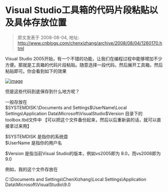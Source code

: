 # Visual Studio工具箱的代码片段粘贴以及具体存放位置 
> 原文发表于 2008-08-04, 地址: http://www.cnblogs.com/chenxizhang/archive/2008/08/04/1260170.html 


Visual Studio 2005开始，有一个不错的功能，让我们在编程过程中能够增加不少方便。那就是工具箱的代码片段粘贴。随意选择一段代码，然后展开工具箱，然后粘贴即可。你会看到如下的效果

 [![image](http://www.cnblogs.com/images/cnblogs_com/chenxizhang/WindowsLiveWriter/VisualStudio_D9A1/image_thumb.png)](http://www.cnblogs.com/images/cnblogs_com/chenxizhang/WindowsLiveWriter/VisualStudio_D9A1/image_2.png) 

 但是这些代码到底保存到什么地方呢？

 一般存放在   
$SYSTEMDISK:\Documents and Settings\$UserName\Local Settings\Application Data\Microsoft\VisualStudio\$Version 目录下的toolbox.tbd文件中 【可以把这个文件备份起来，然后以后重新装的话，就可以直接拿过来用】

   
$SYSTEMDISK 是指你的系统盘   
$UserName 是指你的用户名 

 $Version 是指当前Visual Studio的版本，例如vs2005即为 8.0，而vs2008即为9.0

 例如，我的这个文件存放在

 C:\Documents and Settings\ChenXizhang\Local Settings\Application Data\Microsoft\VisualStudio\9.0


